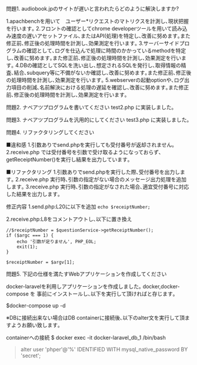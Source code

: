 問題1. audiobook.jpのサイトが遅いと⾔われたらどのように解決しますか?

1.apachbenchを用いて　ユーザー*リクエストのマトリクスを計測し､現状把握を行います｡
2.フロントの確認としてchrome developerツールを用いて読み込み速度の遅いアセットファイル､またはAPI(処理)を特定し､改善に努めます｡また修正前､修正後の処理時間を計測し､効果測定を行います｡
3.サーバーサイドプログラムの確認として､ログを仕込んで処理に時間のかかっているmethodを特定し､改善に努めます｡また修正前､修正後の処理時間を計測し､効果測定を行います｡
4.DBの確認としてSQLを洗い出し､想定されるSQLを発行し､取得情報の精査､結合､subquery等に不備がないか確認し､改善に努めます｡また修正前､修正後の処理時間を計測し､効果測定を行います｡
5.webserverの起動optionや､ログ出力項目の削減､名前解決における処理の遅延を確認し､改善に努めます｡また修正前､修正後の処理時間を計測し､効果測定を行います｡

問題2. ナベアツプログラムを書いてください
test2.php に実装しました｡

問題3. ナベアツプログラムを汎用的にしてください
test3.php に実装しました｡

問題4. リファクタリングしてください

■違和感
1.引数ありでsend.phpを実行しても受付番号が返却されません｡
2.receive.php では受付番号を引数で受け取るようになっておらず､getReceiptNumber()を実行し結果を出力しています｡

■リファクタリング
1.引数ありでsend.phpを実行した際､受付番号を出力します｡
2.receive.php 実行時､引数の指定がない場合のメッセージ出力処理を追加します｡
3.receive.php 実行時､引数の指定がなされた場合､適宜受付番号に対応した結果を出力します｡

修正内容
1.send.php:L20に以下を追加
`echo $receiptNumber;`

2.receive.php:L8をコメントアウトし､以下に置き換え
```
//$receiptNumber = $questionService->getReceiptNumber();
if ($argc === 1) {
    echo '引数が足りません', PHP_EOL;
    exit(1);
}

$receiptNumber = $argv[1];
```

問題5. 下記の仕様を満たすWebアプリケーションを作成してください

docker-laravelを利用しアプリケーションを作成しました｡
docker,docker-compose を 事前にインストールし､以下を実行して頂ければと存じます｡

$docker-compose up -d


※DBに接続出来ない場合はDB containerに接続後､以下のalter文を実行して頂ますようお願い致します｡

containerへの接続
$ docker exec -it docker-laravel_db_1 /bin/bash

>alter user 'phper'@'%' IDENTIFIED WITH mysql_native_password BY 'secret';
